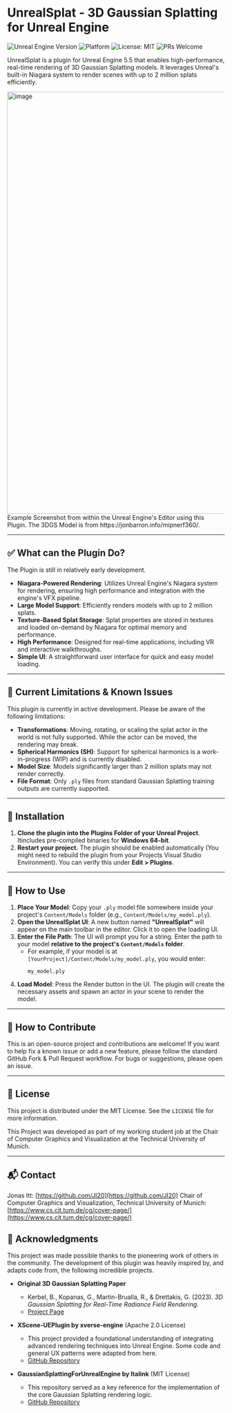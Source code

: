 # UnrealSplat - 3D Gaussian Splatting for Unreal Engine

![Unreal Engine Version](https://img.shields.io/badge/Unreal%20Engine-5.5-purple.svg)
![Platform](https://img.shields.io/badge/Platform-Windows%2064--bit-blue.svg)
![License: MIT](https://img.shields.io/badge/license-MIT-blue.svg)
![PRs Welcome](https://img.shields.io/badge/PRs-welcome-orange.svg)

UnrealSplat is a plugin for Unreal Engine 5.5 that enables high-performance, real-time rendering of 3D Gaussian Splatting models. It leverages Unreal's built-in Niagara system to render scenes with up to 2 million splats efficiently.

<img width="1101" height="977" alt="image" src="https://github.com/user-attachments/assets/3c1dbbb9-1692-40de-8886-48eea588dbd3" />
Example Screenshot from within the Unreal Engine's Editor using this Plugin. The 3DGS Model is from https://jonbarron.info/mipnerf360/.

---

## ✅ What can the Plugin Do?
The Plugin is still in relatively early development.

* **Niagara-Powered Rendering**: Utilizes Unreal Engine's Niagara system for rendering, ensuring high performance and integration with the engine's VFX pipeline.
* **Large Model Support**: Efficiently renders models with up to 2 million splats.
* **Texture-Based Splat Storage**: Splat properties are stored in textures and loaded on-demand by Niagara for optimal memory and performance.
* **High Performance**: Designed for real-time applications, including VR and interactive walkthroughs.
* **Simple UI**: A straightforward user interface for quick and easy model loading.

---

## 🚧 Current Limitations & Known Issues

This plugin is currently in active development. Please be aware of the following limitations:

* **Transformations**: Moving, rotating, or scaling the splat actor in the world is not fully supported. While the actor can be moved, the rendering may break.
* **Spherical Harmonics (SH)**: Support for spherical harmonics is a work-in-progress (WIP) and is currently disabled.
* **Model Size**: Models significantly larger than 2 million splats may not render correctly.
* **File Format**: Only `.ply` files from standard Gaussian Splatting training outputs are currently supported.

---

## 🔧 Installation

1.  **Clone the plugin into the Plugins Folder of your Unreal Project**. Itincludes pre-compiled binaries for **Windows 64-bit**.
2.  **Restart your project.** The plugin should be enabled automatically (You might need to rebuild the plugin from your Projects Visual Studio Environment). You can verify this under **Edit > Plugins**.

---

## 🚀 How to Use

1.  **Place Your Model**: Copy your `.ply` model file somewhere inside your project's `Content/Models` folder (e.g., `Content/Models/my_model.ply`).
2.  **Open the UnrealSplat UI**: A new button named **"UnrealSplat"** will appear on the main toolbar in the editor. Click it to open the loading UI.
3.  **Enter the File Path**: The UI will prompt you for a string. Enter the path to your model **relative to the project's `Content/Models` folder**.
    * For example, if your model is at `[YourProject]/Content/Models/my_model.ply`, you would enter:
        ```
        my_model.ply
        ```
4.  **Load Model**: Press the Render button in the UI. The plugin will create the necessary assets and spawn an actor in your scene to render the model.



---

## 🤝 How to Contribute

This is an open-source project and contributions are welcome! If you want to help fix a known issue or add a new feature, please follow the standard GitHub Fork & Pull Request workflow. For bugs or suggestions, please open an issue.

---

## 📜 License

This project is distributed under the MIT License. See the `LICENSE` file for more information.

This Project was developed as part of my working student job at the Chair of Computer Graphics and Visualization at the Technical University of Munich.

---

## 📬 Contact

Jonas Itt: [https://github.com/JI20](https://github.com/JI20)
Chair of Computer Graphics and Visualization, Technical University of Munich: [https://www.cs.cit.tum.de/cg/cover-page/](https://www.cs.cit.tum.de/cg/cover-page/)

## 🙏 Acknowledgments

This project was made possible thanks to the pioneering work of others in the community. The development of this plugin was heavily inspired by, and adapts code from, the following incredible projects.

* **Original 3D Gaussian Splatting Paper**
    * Kerbel, B., Kopanas, G., Martin-Brualla, R., & Drettakis, G. (2023). *3D Gaussian Splatting for Real-Time Radiance Field Rendering*.
    * [Project Page](https://repo-sam.inria.fr/fungraph/3d-gaussian-splatting/)

* **XScene-UEPlugin by xverse-engine** (Apache 2.0 License)
    * This project provided a foundational understanding of integrating advanced rendering techniques into Unreal Engine. Some code and general UX patterns were adapted from here.
    * [GitHub Repository](https://github.com/xverse-engine/XScene-UEPlugin)

* **GaussianSplattingForUnrealEngine by Italink** (MIT License)
    * This repository served as a key reference for the implementation of the core Gaussian Splatting rendering logic.
    * [GitHub Repository](https://github.com/Italink/GaussianSplattingForUnrealEngine)
